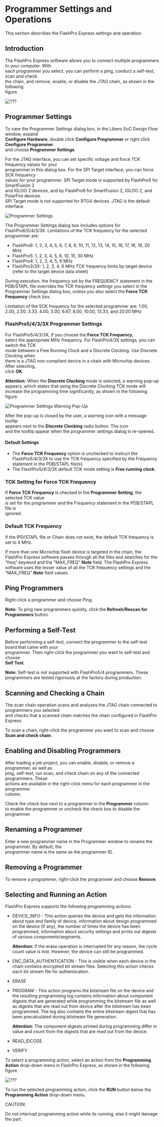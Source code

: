 # Programmer Settings and Operations

This section describes the FlashPro Express settings and operation.

## Introduction

The FlashPro Express software allows you to connect multiple programmers to your computer. With<br /> each programmer you select, you can perform a ping, conduct a self-test, scan and check<br /> the chain, and remove, enable, or disable the JTAG chain, as shown in the following<br /> figure.

![???](GUID-F5714BBB-535D-4E09-9214-103A7220EEBC-low.jpg "FlashPro Express Right-Click Menu")

## Programmer Settings

To view the Programmer Settings dialog box, in the Libero SoC Design Flow window, expand<br /> **Configure Hardware**, double click **Configure Programmer** or right click **Configure Programmer**<br /> and choose **Programmer Settings**.

For the JTAG interface, you can set specific voltage and force TCK frequency values for your<br /> programmer in this dialog box. For the SPI Target interface, you can force SCK frequency<br /> values for your programmer. SPI Target mode is supported by FlashPro5 for SmartFusion 2<br /> and IGLOO 2 devices, and by FlashPro6 for SmartFusion 2, IGLOO 2, and PolarFire devices.<br /> SPI Target mode is not supported for RTG4 devices. JTAG is the default interface.

![](GUID-00C140EA-B07D-4FD3-B6C7-886886C470E9-low.png "Programmer Settings")

The Programmer Settings dialog box includes options for FlashPro6/5/4/3/3X. Limitations of the TCK frequency for the selected programmer are:

-   FlashPro6: 1, 2, 3, 4, 5, 6, 7, 8, 9, 10, 11, 12, 13, 14, 15, 16, 17, 18, 19, 20 MHz
-   FlashPro5: 1, 2, 3, 4, 5, 6, 10, 15, 30 MHz
-   FlashPro4: 1, 2, 3, 4, 5, 6 MHz
-   FlashPro3/3X: 1, 2, 3, 4, 6 MHz TCK frequency limits by target device \(refer to the target device data sheet\)

During execution, the frequency set by the FREQUENCY statement in the PDB/STAPL file overrides the TCK frequency settings you select in the Programmer Settings dialog box, unless you also select the **Force TCK Frequency** check box.

Limitation of the SCK frequency for the selected programmer are: 1.00, 2.00, 2.50, 3.33, 4.00, 5.00, 6.67, 8.00, 10.00, 13.33, and 20.00 MHz

### FlashPro5/4/3/3X Programmer Settings

For FlashPro5/4/3/3X, if you choose the **Force TCK Frequency**,<br /> select the appropriate MHz frequency. For FlashPro4/3X settings, you can switch the TCK<br /> mode between a Free Running Clock and a Discrete Clocking. Use Discrete Clocking when<br /> there is a JTAG non-compliant device in a chain with Microchip devices. After selecting,<br /> click **OK**.

**Attention:** When the **Discrete Clocking** mode is selected, a warning pop-up appears, which states that using the Discrete Clocking TCK mode will increase the programming time significantly, as shown in the following figure.

![](GUID-F4C94DBC-D497-4513-A5A7-449CE4925E12-low.png "Programmer Settings Warning Pop-Up")

After the pop-up is closed by the user, a warning icon with a message tooltip<br /> appears next to the **Discrete Clocking** radio button. The icon<br /> and the tooltip appear when the programmer settings dialog is re-opened.

#### Default Settings

-   The **Force TCK Frequency** option is unchecked to instruct the FlashPro5/4/3/3X to use the TCK frequency specified by the Frequency statement in the PDB/STAPL file\(s\).
-   The FlashPro5/4/3/3X default TCK mode setting is **Free running clock**.

### TCK Setting for Force TCK Frequency

If **Force TCK Frequency** is checked in the **Programmer Setting**, the selected TCK value<br /> is set for the programmer and the Frequency statement in the PDB/STAPL file is<br /> ignored.

### Default TCK Frequency

If the IPD/STAPL file or Chain does not exist, the default TCK frequency is set to 4 MHz.

If more than one Microchip flash device is targeted in the chain, the FlashPro Express software passes through all the files and searches for the "freq" keyword and the "MAX\_FREQ" **Note** field. The FlashPro Express software uses the lesser value of all the TCK frequency settings and the "MAX\_FREQ" **Note** field values.

## Ping Programmers

Right-click a programmer and choose Ping.

**Note:** To ping new programmers quickly, click the **Refresh/Rescan for Programmers** button.

## Performing a Self-Test

Before performing a self-test, connect the programmer to the self-test board that came with your<br /> programmer. Then right-click the programmer you want to self-test and choose<br /> **Self Test**.

**Note:** Self-test is not supported with FlashPro5/4 programmers. These programmers are tested rigorously at the factory during production.

## Scanning and Checking a Chain

The scan chain operation scans and analyzes the JTAG chain connected to programmers you selected<br /> and checks that a scanned chain matches the chain configured in FlashPro Express.

To scan a chain, right-click the programmer you want to scan and choose **Scan and check chain**.

## Enabling and Disabling Programmers

After loading a job project, you can enable, disable, or remove a programmer, as well as<br /> ping, self-test, run scan, and check chain on any of the connected programmers. These<br /> actions are available in the right-click menu for each programmer in the programmer<br /> column.

Check the check box next to a programmer in the **Programmer** column<br /> to enable the programmer or uncheck the check box to disable the programmer.

## Renaming a Programmer

Enter a new programmer name in the Programmer window to rename the programmer. By default, the<br /> programmer name is the same as the programmer ID.

## Removing a Programmer

To remove a programmer, right-click the programmer and choose **Remove**.

## Selecting and Running an Action

FlashPro Express supports the following programming actions:

-   DEVICE\_INFO - This action queries the device and gets the information about type and family of device, information about design programmed on the device \(if any\), the number of times the device has been programmed, information about security settings and prints out digests of various components/segments.

    **Attention:** If the erase operation is interrupted for any reason, the cycle count value is lost. However, the device can still be programmed.

-   ENC\_DATA\_AUTHENTICATION - This is visible when each device in the chain contains encrypted bit stream files. Selecting this action checks each bit stream file for authentication.
-   ERASE
-   PROGRAM - This action programs the bitstream file on the device and the resulting programming log contains information about component digests that are generated while programming the bitstream file as well as digests that are read out from device after the bitstream has been programmed. The log also contains the entire bitstream digest that has been precalculated during bitstream file generation.

    **Attention:** The component digests printed during programming differ in value and count from the digests that are read out from the device.

-   READ\_IDCODE
-   VERIFY

To select a programming action, select an action from the **Programming Action** drop-down menu in FlashPro Express, as shown in the following figure.

![???](GUID-F8C20FF8-C8CC-4F06-9AAD-13663F535803-low.jpg "FlashPro Express Programming Actions")

To run the selected programming action, click the **RUN** button below the **Programming Action** drop-down menu.

CAUTION:

Do not interrupt programming action while its running, else it might damage the part.

